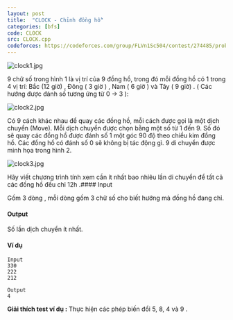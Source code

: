 ```yaml
---
layout: post
title:  "CLOCK - Chỉnh đồng hồ"
categories: [bfs]
code: CLOCK
src: CLOCK.cpp
codeforces: https://codeforces.com/group/FLVn1Sc504/contest/274485/problem/Y
---
```



![clock1.jpg](http://vn.spoj.com/content/clock1.jpg)

9 chữ số trong hình 1 là vị trí của 9 đồng hồ, trong đó mỗi đồng hồ có 1 trong 4 vị trí: Bắc (12 giờ) , Đông ( 3 giờ ) , Nam ( 6 giờ ) và Tây ( 9 giờ) . ( Các hướng được đánh số tương ứng từ 0 -> 3 ):  

![clock2.jpg](http://vn.spoj.com/content/clock2.jpg)

  
Có 9 cách khác nhau để quay các đồng hồ, mỗi cách được gọi là một dịch chuyển (Move). Mỗi dịch chuyển được chọn bằng một số từ 1 đến 9. Số đó sẽ quay các đồng hồ được đánh số 1 một góc 90 độ theo chiều kim đồng hồ. Các đồng hồ có đánh số 0 sẽ không bị tác động gì. 9 di chuyển được minh họa trong hình 2.

![clock3.jpg](http://vn.spoj.com/content/clock3.jpg)

Hãy viết chương trình tính xem cần ít nhất bao nhiêu lần di chuyển để tất cả các đồng hồ đều chỉ 12h .#### Input

Gồm 3 dòng , mỗi dòng gồm 3 chữ số cho biết hướng mà đồng hồ đang chỉ.

#### Output

Số lần dịch chuyển ít nhất.

#### Ví dụ

```
Input
330
222
212

Output
4
```

**Giải thích test ví dụ :** Thực hiện các phép biến đổi 5, 8, 4 và 9 .

<!--more-->

